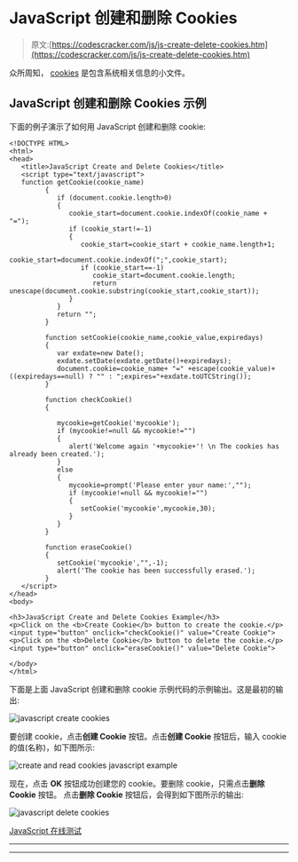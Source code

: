 # JavaScript 创建和删除 Cookies

> 原文:[https://codescracker.com/js/js-create-delete-cookies.htm](https://codescracker.com/js/js-create-delete-cookies.htm)

众所周知， [cookies](/js/js-cookies.htm) 是包含系统相关信息的小文件。

## JavaScript 创建和删除 Cookies 示例

下面的例子演示了如何用 JavaScript 创建和删除 cookie:

```
<!DOCTYPE HTML>
<html>
<head>
   <title>JavaScript Create and Delete Cookies</title>
   <script type="text/javascript">
   function getCookie(cookie_name)
         {
            if (document.cookie.length>0)
            {
               cookie_start=document.cookie.indexOf(cookie_name + "=");
               if (cookie_start!=-1)
               {
                  cookie_start=cookie_start + cookie_name.length+1;
                  cookie_start=document.cookie.indexOf(";",cookie_start);
                  if (cookie_start==-1) 
                     cookie_start=document.cookie.length;
                     return unescape(document.cookie.substring(cookie_start,cookie_start));
               }
            }
            return "";
         }

         function setCookie(cookie_name,cookie_value,expiredays)
         {
            var exdate=new Date();
            exdate.setDate(exdate.getDate()+expiredays);
            document.cookie=cookie_name+ "=" +escape(cookie_value)+((expiredays==null) ? "" : ";expires="+exdate.toUTCString());
         }

         function checkCookie()
         {

            mycookie=getCookie('mycookie');
            if (mycookie!=null && mycookie!="")
            {
               alert('Welcome again '+mycookie+'! \n The cookies has already been created.');
            }
            else
            {
               mycookie=prompt('Please enter your name:',"");
               if (mycookie!=null && mycookie!="")
               {
                  setCookie('mycookie',mycookie,30);
               }
            }
         }

         function eraseCookie() 
         {
            setCookie('mycookie',"",-1);
            alert('The cookie has been successfully erased.');
         }
   </script>
</head>
<body>

<h3>JavaScript Create and Delete Cookies Example</h3>
<p>Click on the <b>Create Cookie</b> button to create the cookie.</p>
<input type="button" onclick="checkCookie()" value="Create Cookie">
<p>Click on the <b>Delete Cookie</b> button to delete the cookie.</p>
<input type="button" onclick="eraseCookie()" value="Delete Cookie">

</body>
</html>
```

下面是上面 JavaScript 创建和删除 cookie 示例代码的示例输出。这是最初的输出:

![javascript create cookies](../Images/aced3c9e7764497dedd2e1e7cd6769ee.png)

要创建 cookie，点击**创建 Cookie** 按钮。点击**创建 Cookie** 按钮后，输入 cookie 的值(名称)，如下图所示:

![create and read cookies javascript example](../Images/098732958860230cdff9d8ff44138782.png)

现在，点击 **OK** 按钮成功创建您的 cookie。要删除 cookie，只需点击**删除 Cookie** 按钮。 点击**删除 Cookie** 按钮后，会得到如下图所示的输出:

![javascript delete cookies](../Images/79d43ecee4c9a8525959c8dae98b0a64.png)

[JavaScript 在线测试](/exam/showtest.php?subid=6)

* * *

* * *